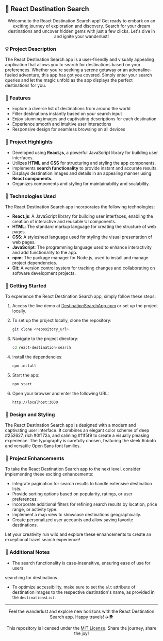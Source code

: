 ## 🌟 React Destination Search

<p align="center">Welcome to the React Destination Search app! Get ready to embark on an exciting journey of exploration and discovery. Search for your dream destinations and uncover hidden gems with just a few clicks. Let's dive in and ignite your wanderlust!</p>

### 💡 Project Description

The React Destination Search app is a user-friendly and visually appealing application that allows you to search for destinations based on your preferences. Whether you're seeking a serene getaway or an adrenaline-fueled adventure, this app has got you covered. Simply enter your search queries and let the magic unfold as the app displays the perfect destinations for you.

### 🚀 Features

- Explore a diverse list of destinations from around the world
- Filter destinations instantly based on your search input
- Enjoy stunning images and captivating descriptions for each destination
- Experience smooth and intuitive user interactions
- Responsive design for seamless browsing on all devices

### 🎯 Project Highlights

- Developed using **React.js**, a powerful JavaScript library for building user interfaces.
- Utilizes **HTML** and **CSS** for structuring and styling the app components.
- Implements **search functionality** to provide instant and accurate results.
- Displays destination images and details in an appealing manner using **React components**.
- Organizes components and styling for maintainability and scalability.

### 🚀 Technologies Used

The React Destination Search app incorporates the following technologies:

- **React.js**: A JavaScript library for building user interfaces, enabling the creation of interactive and reusable UI components.
- **HTML**: The standard markup language for creating the structure of web pages.
- **CSS**: A stylesheet language used for styling the visual presentation of web pages.
- **JavaScript**: The programming language used to enhance interactivity and add functionality to the app.
- **npm**: The package manager for Node.js, used to install and manage project dependencies.
- **Git**: A version control system for tracking changes and collaborating on software development projects.

### 🚀 Getting Started

To experience the React Destination Search app, simply follow these steps:

1. Access the live demo at [DestinationSearchApp.com](https://destination-search-app.com) or set up the project locally.

2. To set up the project locally, clone the repository:

   ```bash
   git clone <repository_url>
   ```

3. Navigate to the project directory:

   ```bash
   cd react-destination-search
   ```

4. Install the dependencies:

   ```bash
   npm install
   ```

5. Start the app:

   ```bash
   npm start
   ```

6. Open your browser and enter the following URL:

   ```
   http://localhost:3000
   ```

### 🎨 Design and Styling

The React Destination Search app is designed with a modern and captivating user interface. It combines an elegant color scheme of deep #252627, rich #0f172a, and calming #f1f5f9 to create a visually pleasing experience. The typography is carefully chosen, featuring the sleek Roboto and versatile Open Sans font families.

### 🌟 Project Enhancements

To take the React Destination Search app to the next level, consider implementing these exciting enhancements:

- Integrate pagination for search results to handle extensive destination lists.
- Provide sorting options based on popularity, ratings, or user preferences.
- Incorporate additional filters for refining search results by location, price range, or activity type.
- Implement a map view to showcase destinations geographically.
- Create personalized user accounts and allow saving favorite destinations.

Let your creativity run wild and explore these enhancements to create an exceptional travel search experience!

### 📝 Additional Notes

- The search functionality is case-insensitive, ensuring ease of use for users

 searching for destinations.
- To optimize accessibility, make sure to set the `alt` attribute of destination images to the respective destination's name, as provided in the `destinationsList`.

---

<p align="center">Feel the wanderlust and explore new horizons with the React Destination Search app. Happy travels! ✈️🌍</p>

<p align="center">This repository is licensed under the <a href="LICENSE">MIT License</a>. Share the journey, share the joy!</p>